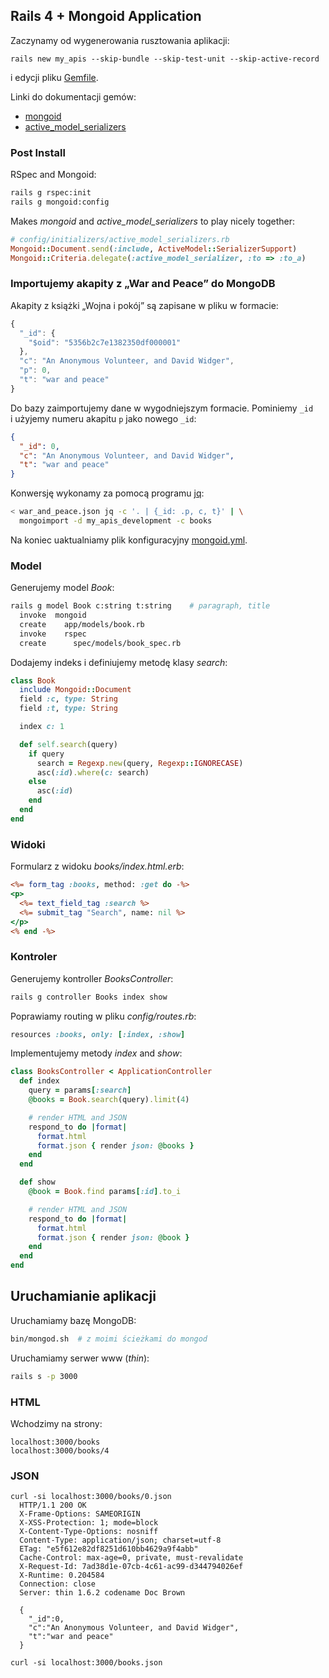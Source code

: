 ## Rails 4 + Mongoid Application

Zaczynamy od wygenerowania rusztowania aplikacji:

    rails new my_apis --skip-bundle --skip-test-unit --skip-active-record

i edycji pliku [Gemfile](Gemfile).

Linki do dokumentacji gemów:

* [mongoid](http://mongoid.org/en/mongoid/index.html)
* [active_model_serializers](https://github.com/rails-api/active_model_serializers)


### Post Install

RSpec and Mongoid:

```sh
rails g rspec:init
rails g mongoid:config
```

Makes *mongoid* and *active_model_serializers* to play nicely together:

```ruby
# config/initializers/active_model_serializers.rb
Mongoid::Document.send(:include, ActiveModel::SerializerSupport)
Mongoid::Criteria.delegate(:active_model_serializer, :to => :to_a)
```

### Importujemy akapity z „War and Peace” do MongoDB

Akapity z książki „Wojna i pokój” są zapisane w pliku w formacie:

```js
{
  "_id": {
    "$oid": "5356b2c7e1382350df000001"
  },
  "c": "An Anonymous Volunteer, and David Widger",
  "p": 0,
  "t": "war and peace"
}
```

Do bazy zaimportujemy dane w wygodniejszym formacie.
Pominiemy `_id` i użyjemy numeru akapitu `p` jako nowego `_id`:

```json
{
  "_id": 0,
  "c": "An Anonymous Volunteer, and David Widger",
  "t": "war and peace"
}
```

Konwersję wykonamy za pomocą programu [jq](http://stedolan.github.io/jq/):

```sh
< war_and_peace.json jq -c '. | {_id: .p, c, t}' | \
  mongoimport -d my_apis_development -c books
```
Na koniec uaktualniamy plik konfiguracyjny [mongoid.yml](config/mongoid.yml).


### Model

Generujemy model *Book*:

```sh
rails g model Book c:string t:string    # paragraph, title
  invoke  mongoid
  create    app/models/book.rb
  invoke    rspec
  create      spec/models/book_spec.rb
```

Dodajemy indeks i definiujemy metodę klasy *search*:

```ruby
class Book
  include Mongoid::Document
  field :c, type: String
  field :t, type: String

  index c: 1

  def self.search(query)
    if query
      search = Regexp.new(query, Regexp::IGNORECASE)
      asc(:id).where(c: search)
    else
      asc(:id)
    end
  end
end
```

### Widoki

Formularz z widoku *books/index.html.erb*:

```rhtml
<%= form_tag :books, method: :get do -%>
<p>
  <%= text_field_tag :search %>
  <%= submit_tag "Search", name: nil %>
</p>
<% end -%>
```

### Kontroler

Generujemy kontroller *BooksController*:

```sh
rails g controller Books index show
```

Poprawiamy routing w pliku *config/routes.rb*:

```ruby
resources :books, only: [:index, :show]
```

Implementujemy metody *index* and *show*:

```ruby
class BooksController < ApplicationController
  def index
    query = params[:search]
    @books = Book.search(query).limit(4)

    # render HTML and JSON
    respond_to do |format|
      format.html
      format.json { render json: @books }
    end
  end

  def show
    @book = Book.find params[:id].to_i

    # render HTML and JSON
    respond_to do |format|
      format.html
      format.json { render json: @book }
    end
  end
end
```

## Uruchamianie aplikacji

Uruchamiamy bazę MongoDB:

```sh
bin/mongod.sh  # z moimi ścieżkami do mongod
```

Uruchamiamy serwer www (*thin*):

```sh
rails s -p 3000
```

### HTML

Wchodzimy na strony:

```
localhost:3000/books
localhost:3000/books/4
```

### JSON

```
curl -si localhost:3000/books/0.json
  HTTP/1.1 200 OK
  X-Frame-Options: SAMEORIGIN
  X-XSS-Protection: 1; mode=block
  X-Content-Type-Options: nosniff
  Content-Type: application/json; charset=utf-8
  ETag: "e5f612e82df8251d610bb4629a9f4abb"
  Cache-Control: max-age=0, private, must-revalidate
  X-Request-Id: 7ad38d1e-07cb-4c61-ac99-d344794026ef
  X-Runtime: 0.204584
  Connection: close
  Server: thin 1.6.2 codename Doc Brown

  {
    "_id":0,
    "c":"An Anonymous Volunteer, and David Widger",
    "t":"war and peace"
  }

curl -si localhost:3000/books.json
```
